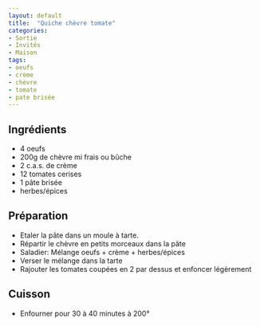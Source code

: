 ```yaml
---
layout: default
title:  "Quiche chèvre tomate"
categories:
- Sortie
- Invités
- Maison
tags:
- oeufs
- crème
- chèvre
- tomate
- pate brisée
---
```


## Ingrédients

- 4 oeufs
- 200g de chèvre mi frais ou bûche
- 2 c.a.s. de crème
- 12 tomates cerises
- 1 pâte brisée
- herbes/épices

## Préparation

- Etaler la pâte dans un moule à tarte.
- Répartir le chèvre en petits morceaux dans la pâte
- Saladier: Mélange oeufs + crème + herbes/épices
- Verser le mélange dans la tarte
- Rajouter les tomates coupées en 2 par dessus et enfoncer légèrement

## Cuisson

- Enfourner pour 30 à 40 minutes à 200°
